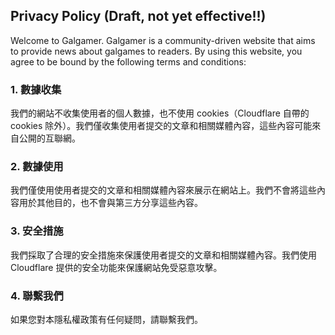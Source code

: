 
## Privacy Policy (Draft, not yet effective!!)

Welcome to Galgamer. Galgamer is a community-driven website that aims to provide news about galgames to readers. By using this website, you agree to be bound by the following terms and conditions:

### 1. 數據收集

我們的網站不收集使用者的個人數據，也不使用 cookies（Cloudflare 自帶的 cookies 除外）。我們僅收集使用者提交的文章和相關媒體內容，這些內容可能來自公開的互聯網。

### 2. 數據使用

我們僅使用使用者提交的文章和相關媒體內容來展示在網站上。我們不會將這些內容用於其他目的，也不會與第三方分享這些內容。

### 3. 安全措施

我們採取了合理的安全措施來保護使用者提交的文章和相關媒體內容。我們使用 Cloudflare 提供的安全功能來保護網站免受惡意攻擊。

### 4. 聯繫我們

如果您對本隱私權政策有任何疑問，請聯繫我們。